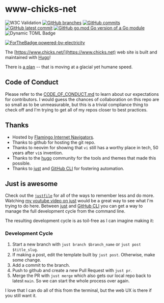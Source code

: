 # www-chicks-net

![W3C Validation](https://img.shields.io/w3c-validation/html?targetUrl=https%3A%2F%2Fwww.chicks.net%2F)
[![GitHub branches](https://badgen.net/github/branches/chicks-net/www-chicks-net)](https://github.com/chicks-net/www-chicks-net/)
[![GitHub commits](https://badgen.net/github/commits/chicks-net/www-chicks-net)](https://GitHub.com/chicks-net/www-chicks-net/commit/)
[![GitHub latest commit](https://badgen.net/github/last-commit/chicks-net/www-chicks-net)](https://GitHub.com/chicks-net/www-chicks-net/commit/)
[![GitHub go.mod Go version of a Go module](https://img.shields.io/github/go-mod/go-version/chicks-net/www-chicks-net.svg)](https://github.com/chicks-net/www-chicks-net)
![Dynamic TOML Badge](https://img.shields.io/badge/dynamic/toml?url=https%3A%2F%2Fraw.githubusercontent.com%2Fchicks-net%2Fwww-chicks-net%2Frefs%2Fheads%2Fmain%2Fhugo.toml&query=%24.theme%5B0%5D&label=theme%5B0%5D)

[![ForTheBadge powered-by-electricity](http://ForTheBadge.com/images/badges/powered-by-electricity.svg)](http://ForTheBadge.com)

The [https://www.chicks.net/](https://www.chicks.net) web site is built and
maintained with [Hugo](https://gohugo.io/)!

There is [a plan](TODO.md) -- that is moving at a glacial yet humane speed.

## Code of Conduct

Please refer to the [CODE_OF_CONDUCT.md](CODE_OF_CONDUCT.md) to learn about our
expectations for contributors.  I would guess the chances of collaboration on
this repo are so small as to be unmeasurable, but this is a trivial compliance
thing to check off and I'm trying to get all of my repos closer to best
practices.

## Thanks

- Hosted by [Flamingo Internet Navigators](https://www.fini.net/).
- Thanks to github for hosting the git repo.
- Thanks to neovim for showing that `vi` still has a worthy place in tech, 50
  years after `vi`s invention.
- Thanks to the [hugo](https://gohugo.io/) community for the tools and themes
  that made this possible.
- Thanks to [just](https://just.systems/man/en/) and
  [GitHub CLI](https://cli.github.com/) for fostering automation.

## Just is awesome

Check out the [`justfile`](https://github.com/chicks-net/www-chicks-net/blob/main/justfile)
for all of the ways to remember less and do more.  Watching
[my youtube video on just](https://youtu.be/m7ZCnGnYyvs?si=QNvUZJiGo20FVdnD)
would be a great way to see what I'm trying to do here.
Between [just](https://just.systems/man/en/) and
[GitHub CLI](https://cli.github.com/) you can get a way to manage the full
development cycle from the command line.

The resulting development cycle is as toil-free as I can imagine making it:

### Development Cycle

1. Start a new branch with `just branch $branch_name` or `just post $title_slug`.
1. If making a post, edit the template built by `just post`.  Otherwise, make
   some change.
1. Add a commit to the branch.
1. Push to github and create a new Pull Request with `just pr`.
1. Merge the PR with `just merge` which also gets our local repo back to latest
   `main`.  So we can start the whole process over again.

I love that I can do all of this from the terminal, but the web UX is there if you still want it.
